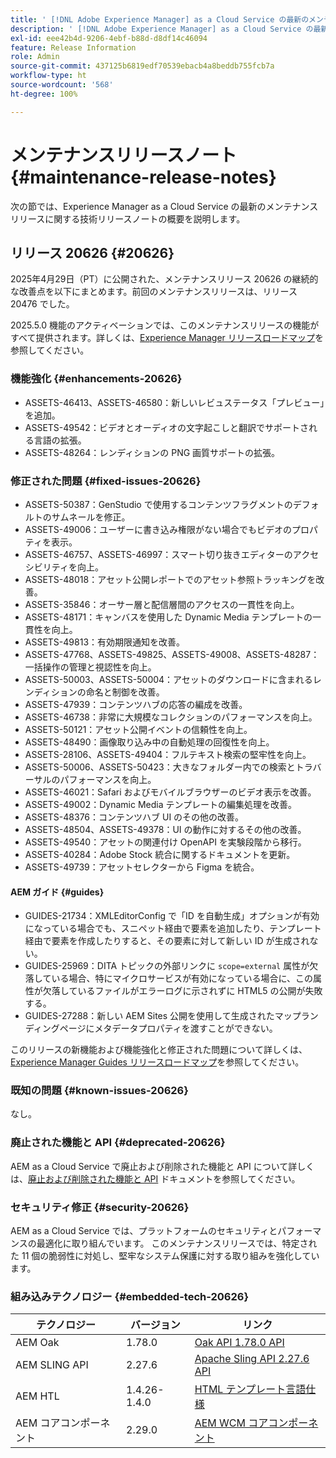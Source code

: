 ```yaml
---
title: ' [!DNL Adobe Experience Manager] as a Cloud Service の最新のメンテナンスリリースノート。'
description: ' [!DNL Adobe Experience Manager] as a Cloud Service の最新のメンテナンスリリースノート。'
exl-id: eee42b4d-9206-4ebf-b88d-d8df14c46094
feature: Release Information
role: Admin
source-git-commit: 437125b6819edf70539ebacb4a8beddb755fcb7a
workflow-type: ht
source-wordcount: '568'
ht-degree: 100%

---
```



# メンテナンスリリースノート {#maintenance-release-notes}

次の節では、Experience Manager as a Cloud Service の最新のメンテナンスリリースに関する技術リリースノートの概要を説明します。

## リリース 20626 {#20626}

2025年4月29日（PT）に公開された、メンテナンスリリース 20626 の継続的な改善点を以下にまとめます。前回のメンテナンスリリースは、リリース 20476 でした。

2025.5.0 機能のアクティベーションでは、このメンテナンスリリースの機能がすべて提供されます。詳しくは、[Experience Manager リリースロードマップ](https://experienceleague.adobe.com/ja/docs/experience-manager-release-information/aem-release-updates/update-releases-roadmap)を参照してください。

### 機能強化 {#enhancements-20626}

* ASSETS-46413、ASSETS-46580：新しいレビュステータス「プレビュー」を追加。
* ASSETS-49542：ビデオとオーディオの文字起こしと翻訳でサポートされる言語の拡張。
* ASSETS-48264：レンディションの PNG 画質サポートの拡張。

### 修正された問題 {#fixed-issues-20626}

* ASSETS-50387：GenStudio で使用するコンテンツフラグメントのデフォルトのサムネールを修正。
* ASSETS-49006：ユーザーに書き込み権限がない場合でもビデオのプロパティを表示。
* ASSETS-46757、ASSETS-46997：スマート切り抜きエディターのアクセシビリティを向上。
* ASSETS-48018：アセット公開レポートでのアセット参照トラッキングを改善。
* ASSETS-35846：オーサー層と配信層間のアクセスの一貫性を向上。
* ASSETS-48171：キャンバスを使用した Dynamic Media テンプレートの一貫性を向上。
* ASSETS-49813：有効期限通知を改善。
* ASSETS-47768、ASSETS-49825、ASSETS-49008、ASSETS-48287：一括操作の管理と視認性を向上。
* ASSETS-50003、ASSETS-50004：アセットのダウンロードに含まれるレンディションの命名と制御を改善。
* ASSETS-47939：コンテンツハブの応答の編成を改善。
* ASSETS-46738：非常に大規模なコレクションのパフォーマンスを向上。
* ASSETS-50121：アセット公開イベントの信頼性を向上。
* ASSETS-48490：画像取り込み中の自動処理の回復性を向上。
* ASSETS-28106、ASSETS-49404：フルテキスト検索の堅牢性を向上。
* ASSETS-50006、ASSETS-50423：大きなフォルダー内での検索とトラバーサルのパフォーマンスを向上。
* ASSETS-46021：Safari およびモバイルブラウザーのビデオ表示を改善。
* ASSETS-49002：Dynamic Media テンプレートの編集処理を改善。
* ASSETS-48376：コンテンツハブ UI のその他の改善。
* ASSETS-48504、ASSETS-49378：UI の動作に対するその他の改善。
* ASSETS-49540：アセットの関連付け OpenAPI を実験段階から移行。
* ASSETS-40284：Adobe Stock 統合に関するドキュメントを更新。
* ASSETS-49739：アセットセレクターから Figma を統合。

#### AEM ガイド {#guides}

* GUIDES-21734：XMLEditorConfig で「ID を自動生成」オプションが有効になっている場合でも、スニペット経由で要素を追加したり、テンプレート経由で要素を作成したりすると、その要素に対して新しい ID が生成されない。
* GUIDES-25969：DITA トピックの外部リンクに `scope=external` 属性が欠落している場合、特にマイクロサービスが有効になっている場合に、この属性が欠落しているファイルがエラーログに示されずに HTML5 の公開が失敗する。
* GUIDES-27288：新しい AEM Sites 公開を使用して生成されたマップランディングページにメタデータプロパティを渡すことができない。

このリリースの新機能および機能強化と修正された問題について詳しくは、[Experience Manager Guides リリースロードマップ](https://experienceleague.adobe.com/ja/docs/experience-manager-guides/using/release-info/aem-guides-releases-roadmap)を参照してください。

### 既知の問題 {#known-issues-20626}

なし。

### 廃止された機能と API {#deprecated-20626}

AEM as a Cloud Service で廃止および削除された機能と API について詳しくは、[廃止および削除された機能と API](/help/release-notes/deprecated-removed-features.md) ドキュメントを参照してください。

### セキュリティ修正 {#security-20626}

AEM as a Cloud Service では、プラットフォームのセキュリティとパフォーマンスの最適化に取り組んでいます。 このメンテナンスリリースでは、特定された 11 個の脆弱性に対処し、堅牢なシステム保護に対する取り組みを強化しています。

### 組み込みテクノロジー {#embedded-tech-20626}

| テクノロジー | バージョン | リンク |
|---|---|---|
| AEM Oak | 1.78.0 | [Oak API 1.78.0 API](https://www.javadoc.io/doc/org.apache.jackrabbit/oak-api/1.78.0/index.html) |
| AEM SLING API | 2.27.6 | [Apache Sling API 2.27.6 API](https://www.javadoc.io/doc/org.apache.sling/org.apache.sling.api/latest/index.html) |
| AEM HTL | 1.4.26-1.4.0 | [HTML テンプレート言語仕様](https://github.com/adobe/htl-spec) |
| AEM コアコンポーネント | 2.29.0 | [AEM WCM コアコンポーネント](https://github.com/adobe/aem-core-wcm-components) |
